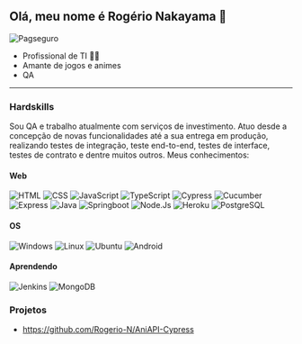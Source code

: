## Olá, meu nome é Rogério Nakayama 👋

![Pagseguro](https://img.shields.io/badge/Pagseguro-FFC801?style=for-the-badge&logo=pagseguro&logoColor=black)

- Profissional de TI 👩‍💻
- Amante de jogos e animes
- QA

----

### Hardskills

Sou QA e trabalho atualmente com serviços de investimento. Atuo desde a concepção de novas funcionalidades até a sua entrega em produção, realizando testes de integração, teste end-to-end, testes de interface, testes de contrato e dentre muitos outros. Meus conhecimentos:  

#### Web

![HTML](https://img.shields.io/badge/HTML5-E34F26?style=for-the-badge&logo=html5&logoColor=white)
![CSS](https://img.shields.io/badge/CSS3-1572B6?style=for-the-badge&logo=css3&logoColor=white)
![JavaScript](https://img.shields.io/badge/JavaScript-yellow?style=for-the-badge&logo=javascript&logoColor=white)
![TypeScript](https://img.shields.io/badge/Typescript-blue?style=for-the-badge&logo=typescript&logoColor=white)
![Cypress](https://img.shields.io/badge/Cypress-black?style=for-the-badge&logo=cypress&logoColor=white)
![Cucumber](https://img.shields.io/badge/Cucumber-green?style=for-the-badge&logo=cucumber&logoColor=white)  
![Express](https://img.shields.io/badge/Express-blue?style=for-the-badge&logo=express&logoColor=black)
![Java](https://img.shields.io/badge/Java-red?style=for-the-badge&logo=java&logoColor=black)
![Springboot](https://img.shields.io/badge/Springboot-green?style=for-the-badge&logo=springboot&logoColor=black)
![Node.Js](https://img.shields.io/badge/Node.js-43853D?style=for-the-badge&logo=node.js&logoColor=white)
![Heroku](https://img.shields.io/badge/Heroku-430098?style=for-the-badge&logo=heroku&logoColor=white)
![PostgreSQL](https://img.shields.io/badge/postgresql-4169E1?style=for-the-badge&logo=postgresql&logoColor=black)

#### OS

![Windows](https://img.shields.io/badge/Windows-blue?style=for-the-badge&logo=windows&logoColor=white)
![Linux](https://img.shields.io/badge/Linux-FCC624?style=for-the-badge&logo=linux&logoColor=black)
![Ubuntu](https://img.shields.io/badge/Ubuntu-orange?style=for-the-badge&logo=ubuntu&logoColor=black)
![Android](https://img.shields.io/badge/Android-green?style=for-the-badge&logo=android&logoColor=black)


#### Aprendendo

![Jenkins](https://img.shields.io/badge/Jenkins-D24939?style=for-the-badge&logo=jenkins&logoColor=white)
![MongoDB](https://img.shields.io/badge/MongoDB-47A248?style=for-the-badge&logo=mongodb&logoColor=white)


### Projetos

- https://github.com/Rogerio-N/AniAPI-Cypress

<!--
**Rogerio-N/Rogerio-N** is a ✨ _special_ ✨ repository because its `README.md` (this file) appears on your GitHub profile.

Here are some ideas to get you started:

- 🔭 I’m currently working on ...
- 🌱 I’m currently learning ...
- 👯 I’m looking to collaborate on ...
- 🤔 I’m looking for help with ...
- 💬 Ask me about ...
- 📫 How to reach me: ...
- 😄 Pronouns: ...
- ⚡ Fun fact: ...
-->
